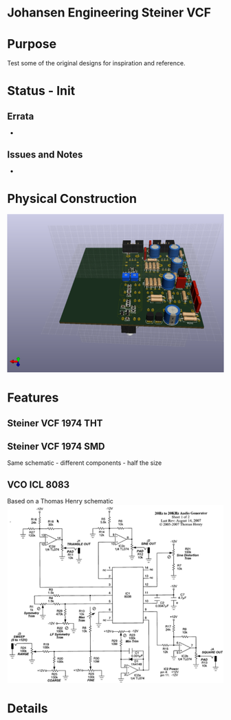 # Johansen Engineering Steiner VCF

# Purpose
Test some of the original designs for inspiration and reference.

# Status - Init
## Errata
 * 
 
## Issues and Notes
 * 
 
# Physical Construction
![](Kicad-JE-SteinerVCF-1974-TopRevA.png)
# Features
## Steiner VCF 1974 THT

## Steiner VCF 1974 SMD
Same schematic - different components - half the size

## VCO ICL 8083
Based on a Thomas Henry schematic
![](ICL8083-th_audio_gen_schem_1.png)
# Details
